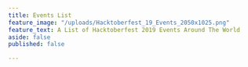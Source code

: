 ```yaml
---
title: Events List
feature_image: "/uploads/Hacktoberfest_19_Events_2050x1025.png"
feature_text: A List of Hacktoberfest 2019 Events Around The World
aside: false
published: false

---
```

